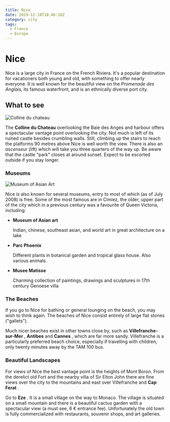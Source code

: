 ```yaml
---
title: Nice
date: 2019-12-10T18:46:18Z
category: city
tags:
  - France
  - Europe
---
```


# Nice
<WishWidget country="FR" city="Nice" label="true"></WishWidget>

Nice is a large city in France on the French Riviera. It's a popular destination for vacationers both young and old, with something to offer nearly everyone. It is well known for the beautiful view on the *Promenade des Anglais*, its famous waterfront, and is an ethnically diverse port city.

## What to see

![Colline du chateau](https://wikitravel.org/upload/shared//thumb/c/cb/NiceColline.JPG/300px-NiceColline.JPG)

The **Colline du Chateau** <WishWidget country="FR" city="Nice" activity="Colline du Chateau"></WishWidget> overlooking the Baie des Anges and harbour offers a spectacular vantage point overlooking the city. Not much is left of its ruined castle besides crumbling walls. Still, climbing up the stairs to reach the platforms 90 metres above Nice is well worth the view. There is also an *ascenseur* (lift) which will take you three quarters of the way up. Be aware that the castle "park" closes at around
sunset. Expect to be escorted outside if you stay longer.

### Museums

![Museum of
Asian Art](https://wikitravel.org/upload/shared//thumb/9/9f/NiceAsianMuseum.jpg/300px-NiceAsianMuseum.jpg)

Nice is also known for several museums, entry to most of which (as of July 2008) is free. Some of the most famous are in Cimiez, the older, upper part of the city which in a previous century was a favourite of Queen Victoria, including:

- **Museum of Asian art** <WishWidget country="FR" city="Nice" activity="Museum of Asian Art"></WishWidget>

	Indian, chinese, southeast asian, and world art in great architecture on a lake

- **Parc Phoenix** <WishWidget country="FR" city="Nice" activity="Parc Phoenix"></WishWidget>

	Different plants in botanical garden and tropical glass house. Also various animals.

- **Musee Matisse** <WishWidget country="FR" city="Nice" activity="Musee Matisse"></WishWidget>

	Charming collection of paintings, drawings and sculptures in 17th century Genoese villa

### The Beaches
<WishWidget country="FR" city="Nice" activity="Beaches"></WishWidget>

If you go to Nice for bathing or general lounging on the beach, you may wish to think again. The beaches of Nice consist entirely of large flat stones ("gallets").

Much nicer beaches exist in other towns close by, such as **Villefranche-sur-Mer** <WishWidget country="FR" city="Nice" activity="Villefranche-sur-Mer"></WishWidget>, **Antibes** and **Cannes** <WishWidget country="FR" city="Nice" activity="Cannes"></WishWidget>, which are far more sandy. Villefranche is a particularly preferred beach choice, especially if travelling with children, only twenty minutes away by the TAM 100 bus.

### Beautiful Landscapes

For views of Nice the best vantage point is the heights of Mont Boron. From the derelict old Fort and the nearby villa of Sir Elton John there are fine views over the city to the mountains and east over Villefranche and **Cap Ferat** <WishWidget country="FR" city="Nice" activity="Cap Ferrat"></WishWidget>.

Go to **Eze** <WishWidget country="FR" city="Nice" activity="Eze"></WishWidget>. It is a small village on the way to Monaco. The village is situated on a small mountain and there is a beautiful cactus garden with a spectacular view (a must see, 6 € entrance fee). Unfortunately the old town is fully commercialized with restaurants, souvenir shops, and art galleries.
